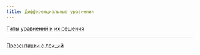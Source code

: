 ```yaml
---
title: Дифференциальные уравнения
---
```


[Типы уравнений и их решения](types)

-----

[Презентации с лекций](diffur.pdf)